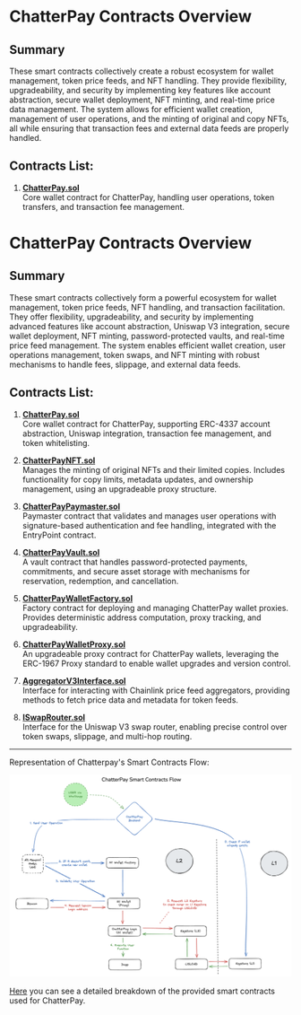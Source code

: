 # ChatterPay Contracts Overview

## Summary

These smart contracts collectively create a robust ecosystem for wallet management, token price feeds, and NFT handling. They provide flexibility, upgradeability, and security by implementing key features like account abstraction, secure wallet deployment, NFT minting, and real-time price data management. The system allows for efficient wallet creation, management of user operations, and the minting of original and copy NFTs, all while ensuring that transaction fees and external data feeds are properly handled.

## Contracts List:

1. [**ChatterPay.sol**](../../src/ChatterPay.sol)  
Core wallet contract for ChatterPay, handling user operations, token transfers, and transaction fee management.

# ChatterPay Contracts Overview

## Summary

These smart contracts collectively form a powerful ecosystem for wallet management, token price feeds, NFT handling, and transaction facilitation. They offer flexibility, upgradeability, and security by implementing advanced features like account abstraction, Uniswap V3 integration, secure wallet deployment, NFT minting, password-protected vaults, and real-time price feed management. The system enables efficient wallet creation, user operations management, token swaps, and NFT minting with robust mechanisms to handle fees, slippage, and external data feeds.

## Contracts List:

1. [**ChatterPay.sol**](../../src/ChatterPay.sol)  
   Core wallet contract for ChatterPay, supporting ERC-4337 account abstraction, Uniswap integration, transaction fee management, and token whitelisting.

2. [**ChatterPayNFT.sol**](../../src/ChatterPayNFT.sol)  
   Manages the minting of original NFTs and their limited copies. Includes functionality for copy limits, metadata updates, and ownership management, using an upgradeable proxy structure.

3. [**ChatterPayPaymaster.sol**](../../src/ChatterPayPaymaster.sol)  
   Paymaster contract that validates and manages user operations with signature-based authentication and fee handling, integrated with the EntryPoint contract.

4. [**ChatterPayVault.sol**](../../src/ChatterPayVault.sol)  
   A vault contract that handles password-protected payments, commitments, and secure asset storage with mechanisms for reservation, redemption, and cancellation.

5. [**ChatterPayWalletFactory.sol**](../../src/ChatterPayWalletFactory.sol)  
   Factory contract for deploying and managing ChatterPay wallet proxies. Provides deterministic address computation, proxy tracking, and upgradeability.

6. [**ChatterPayWalletProxy.sol**](../../src/ChatterPayWalletProxy.sol)  
   An upgradeable proxy contract for ChatterPay wallets, leveraging the ERC-1967 Proxy standard to enable wallet upgrades and version control.

7. [**AggregatorV3Interface.sol**](../../src/interfaces/AggregatorV3Interface.sol)  
   Interface for interacting with Chainlink price feed aggregators, providing methods to fetch price data and metadata for token feeds.

8. [**ISwapRouter.sol**](../../src/interfaces/ISwapRouter.sol)  
   Interface for the Uniswap V3 swap router, enabling precise control over token swaps, slippage, and multi-hop routing.

---

Representation of Chatterpay's Smart Contracts Flow:


![ChatterPay Smart Contracts Flow](./images/chatterpay-contracts-flow.png)


[Here](./contracts-details.md) you can see a detailed breakdown of the provided smart contracts used for ChatterPay. 
